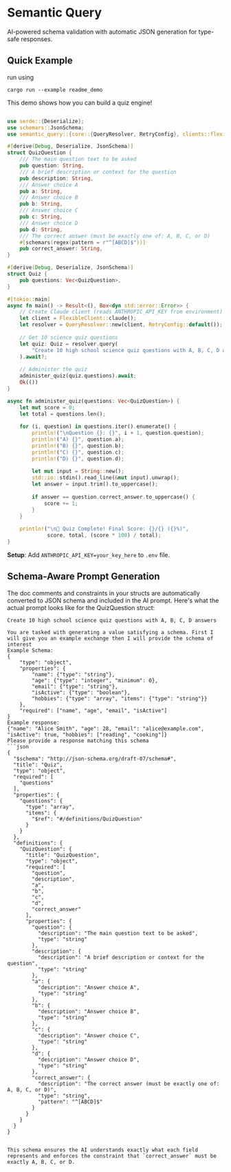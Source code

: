 # Semantic Query

AI-powered schema validation with automatic JSON generation for type-safe responses.

## Quick Example
run using 
```
cargo run --example readme_demo
```
This demo shows how you can build a quiz engine!
```rust

use serde::{Deserialize};
use schemars::JsonSchema;
use semantic_query::{core::{QueryResolver, RetryConfig}, clients::flexible::FlexibleClient};

#[derive(Debug, Deserialize, JsonSchema)]
struct QuizQuestion {
    /// The main question text to be asked
    pub question: String,
    /// A brief description or context for the question
    pub description: String,
    /// Answer choice A
    pub a: String,
    /// Answer choice B
    pub b: String,
    /// Answer choice C
    pub c: String,
    /// Answer choice D
    pub d: String,
    /// The correct answer (must be exactly one of: A, B, C, or D)
    #[schemars(regex(pattern = r"^[ABCD]$"))]
    pub correct_answer: String,
}

#[derive(Debug, Deserialize, JsonSchema)]
struct Quiz {
    pub questions: Vec<QuizQuestion>,
}

#[tokio::main]
async fn main() -> Result<(), Box<dyn std::error::Error>> {
    // Create Claude client (reads ANTHROPIC_API_KEY from environment)
    let client = FlexibleClient::claude();
    let resolver = QueryResolver::new(client, RetryConfig::default());
    
    // Get 10 science quiz questions
    let quiz: Quiz = resolver.query(
        "Create 10 high school science quiz questions with A, B, C, D answers".to_string()
    ).await?;
    
    // Administer the quiz
    administer_quiz(quiz.questions).await;
    Ok(())
}

async fn administer_quiz(questions: Vec<QuizQuestion>) {
    let mut score = 0;
    let total = questions.len();
    
    for (i, question) in questions.iter().enumerate() {
        println!("\nQuestion {}: {}", i + 1, question.question);
        println!("A) {}", question.a);
        println!("B) {}", question.b);
        println!("C) {}", question.c);
        println!("D) {}", question.d);
        
        let mut input = String::new();
        std::io::stdin().read_line(&mut input).unwrap();
        let answer = input.trim().to_uppercase();
        
        if answer == question.correct_answer.to_uppercase() {
            score += 1;
        }
    }
    
    println!("\n🎯 Quiz Complete! Final Score: {}/{} ({}%)", 
             score, total, (score * 100) / total);
}
```

**Setup**: Add `ANTHROPIC_API_KEY=your_key_here` to `.env` file.

## Schema-Aware Prompt Generation

The doc comments and constraints in your structs are automatically converted to JSON schema and included in the AI prompt. Here's what the actual prompt looks like for the QuizQuestion struct:

```
Create 10 high school science quiz questions with A, B, C, D answers

You are tasked with generating a value satisfying a schema. First I will give you an example exchange then I will provide the schema of interest
Example Schema:
{
    "type": "object",
    "properties": {
        "name": {"type": "string"},
        "age": {"type": "integer", "minimum": 0},
        "email": {"type": "string"},
        "isActive": {"type": "boolean"},
        "hobbies": {"type": "array", "items": {"type": "string"}}
    },
    "required": ["name", "age", "email", "isActive"]
}
Example response:
{"name": "Alice Smith", "age": 28, "email": "alice@example.com", "isActive": true, "hobbies": ["reading", "cooking"]}
Please provide a response matching this schema
```json
{
  "$schema": "http://json-schema.org/draft-07/schema#",
  "title": "Quiz",
  "type": "object",
  "required": [
    "questions"
  ],
  "properties": {
    "questions": {
      "type": "array",
      "items": {
        "$ref": "#/definitions/QuizQuestion"
      }
    }
  },
  "definitions": {
    "QuizQuestion": {
      "title": "QuizQuestion",
      "type": "object",
      "required": [
        "question",
        "description",
        "a",
        "b", 
        "c",
        "d",
        "correct_answer"
      ],
      "properties": {
        "question": {
          "description": "The main question text to be asked",
          "type": "string"
        },
        "description": {
          "description": "A brief description or context for the question", 
          "type": "string"
        },
        "a": {
          "description": "Answer choice A",
          "type": "string"
        },
        "b": {
          "description": "Answer choice B", 
          "type": "string"
        },
        "c": {
          "description": "Answer choice C",
          "type": "string"
        },
        "d": {
          "description": "Answer choice D",
          "type": "string"
        },
        "correct_answer": {
          "description": "The correct answer (must be exactly one of: A, B, C, or D)",
          "type": "string",
          "pattern": "^[ABCD]$"
        }
      }
    }
  }
}
```
```

This schema ensures the AI understands exactly what each field represents and enforces the constraint that `correct_answer` must be exactly A, B, C, or D.
